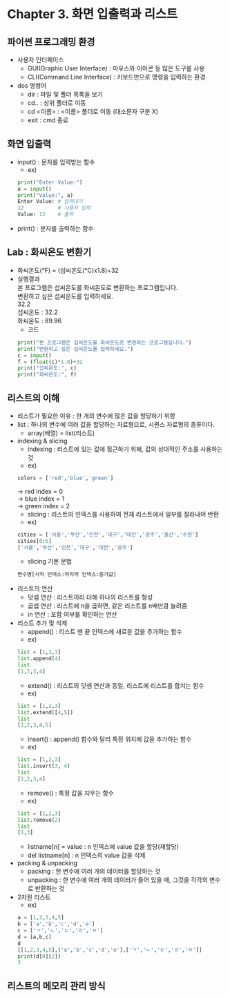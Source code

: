 # Chapter 3. 화면 입출력과 리스트

## 파이썬 프로그래밍 환경
- 사용자 인터페이스
  - GUI(Graphic User Interface) : 마우스와 이이콘 등 많은 도구를 사용
  - CLI(Command Line Interface) : 키보드만으로 명령을 입력하는 환경
- dos 명령어
  - dir : 파일 및 폴더 목록을 보기
  - cd.. : 상위 폴더로 이동
  - cd <이름> : <이름> 폴더로 이동 (대소문자 구분 X)
  - exit : cmd 종료
  
## 화면 입출력
- input() : 문자를 입력받는 함수
  - ex) <br>
  ```python
  print("Enter Value:")
  a = input()
  print("Value:", a)
  Enter Value: # 입력대기
  12           # 사용자 입력
  Value: 12    # 출력
  ```
- print() : 문자를 출력하는 함수
  
## Lab : 화씨온도 변환기
- 화씨온도(°F) = (섭씨온도(°C)x1.8)+32
- 실행결과<br>
본 프로그램은 섭씨온도를 화씨온도로 변환하는 프로그램입니다.<br>
변환하고 싶은 섭씨온도를 입력하세요.<br>
32.2<br>
섭씨온도 : 32.2<br>
화씨온도 : 89.96<br>
  - 코드<br>
  ```python
  print("본 프로그램은 섭씨온도를 화씨온도로 변환하는 프로그램입니다.")
  print("변환하고 싶은 섭씨온도를 입력하세요.")
  c = input()
  f = (float(c)*1.8)+32
  print("섭씨온도:", c)
  print("화씨온도:", f)
  ```
## 리스트의 이해
- 리스트가 필요한 이유 : 한 개의 변수에 많은 값을 할당하기 위함
- list : 하나의 변수에 여러 값을 할당하는 자료형으로, 시퀀스 자료형의 종류이다.
  - array(배열) = list(리스트)
- indexing & slicing
  - indexing : 리스트에 있는 값에 접근하기 위해, 값의 상대적인 주소를 사용하는 것
  - ex) <br>
  ```python
  colors = ['red','blue','green']
  ```
  -> red index = 0 <br>
  -> blue index = 1<br>
  -> green index = 2
  - slicing : 리스트의 인덱스를 사용하여 전체 리스트에서 일부를 잘라내어 반환
  - ex) <br>
  ```python
  cities = ['서울','부산','인천','대구','대전','광주','울산','수원']
  cities[0:6]
  ['서울','부산','인천','대구','대전','광주']
  ```
  - slicing 기본 문법 <br>
  ```python
  변수명[시작 인덱스:마지막 인덱스:증가값]
  ```
- 리스트의 연산
  - 덧셈 연산 : 리스트끼리 더해 하나의 리스트를 형성
  - 곱셉 연산 : 리스트에 n을 곱하면, 같은 리스트를 n배만큼 늘려줌
  - in 연산 : 포함 여부를 확인하는 연산
- 리스트 추가 및 삭제
  - append() : 리스트 맨 끝 인덱스에 새로운 값을 추가하는 함수
  - ex) <br>
  ```python
  list = [1,2,3]
  list.append(4)
  list
  [1,2,3,4]
  ```
  - extend() : 리스트의 덧셈 연산과 동일, 리스트에 리스트를 합치는 함수
  - ex) <br>
  ```python
  list = [1,2,3]
  list.extend([4,5])
  list
  [1,2,3,4,5]
  ```
  - insert() : append() 함수와 달리 특정 위치에 값을 추가하는 함수
  - ex) <br>
  ```python
  list = [1,2,3]
  list.insert(3, 4)
  list
  [1,2,3,4]
  ```
  - remove() : 특정 값을 지우는 함수
  - ex) <br>
  ```python
  list = [1,2,3]
  list.remove(2)
  list
  [1,3]
  ```
  - listname[n] = value : n 인덱스에 value 값을 할당(재할당)
  - del listname[n] : n 인덱스의 value 값을 삭제
- packing & unpacking
  - packing : 한 변수에 여러 개의 데이터를 할당하는 것
  - unpacking :  한 변수에 여러 개의 데이터가 들어 있을 때, 그것을 각각의 변수로 반환하는 것
- 2차원 리스트
  - ex) <br>
  ```python
  a = [1,2,3,4,5]
  b = ['a','b','c','d','e']
  c = ['ㄱ','ㄴ','ㄷ','ㄹ','ㅁ']
  d = [a,b,c]
  d
  [[1,2,3,4,5],['a','b','c','d','e'],['ㄱ','ㄴ','ㄷ','ㄹ','ㅁ']]
  print(d[0][2])
  3
  ```
## 리스트의 메모리 관리 방식
 
